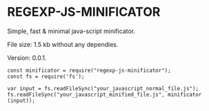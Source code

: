 # REGEXP-JS-MINIFICATOR
Simple, fast & minimal java-script minificator. 

File size: 1.5 kb without any dependies.

Version: 0.0.1.


```
const minificator = require("regexp-js-minificator");
const fs = require('fs');

var input = fs.readFileSync("your_javascript_normal_file.js");
fs.readFileSync("your_javascript_minified_file.js", minificator (input));

```
